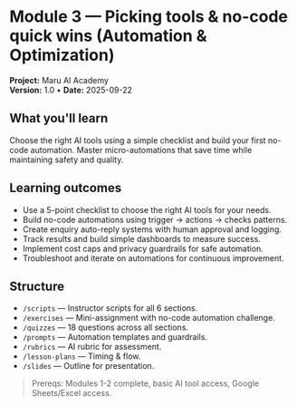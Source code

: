 # Module 3 — Picking tools & no-code quick wins (Automation & Optimization)

**Project:** Maru AI Academy  
**Version:** 1.0 • **Date:** 2025-09-22

## What you'll learn

Choose the right AI tools using a simple checklist and build your first no-code automation. Master micro-automations that save time while maintaining safety and quality.

## Learning outcomes

- Use a 5-point checklist to choose the right AI tools for your needs.
- Build no-code automations using trigger → actions → checks patterns.
- Create enquiry auto-reply systems with human approval and logging.
- Track results and build simple dashboards to measure success.
- Implement cost caps and privacy guardrails for safe automation.
- Troubleshoot and iterate on automations for continuous improvement.

## Structure

- `/scripts` — Instructor scripts for all 6 sections.
- `/exercises` — Mini-assignment with no-code automation challenge.
- `/quizzes` — 18 questions across all sections.
- `/prompts` — Automation templates and guardrails.
- `/rubrics` — AI rubric for assessment.
- `/lesson-plans` — Timing & flow.
- `/slides` — Outline for presentation.

> Prereqs: Modules 1-2 complete, basic AI tool access, Google Sheets/Excel access.
